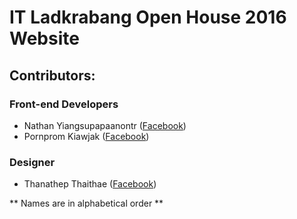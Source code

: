<h1>IT Ladkrabang Open House 2016 Website</h1>
<h2>Contributors:</h2>
<h3>Front-end Developers</h3>
<ul>
    <li>Nathan Yiangsupapaanontr (<a href="https://www.facebook.com/DobaKung" target="_blank">Facebook</a>)</li>
    <li>Pornprom Kiawjak (<a href="https://www.facebook.com/foofybuster" target="_blank">Facebook</a>)</li>
</ul>
<h3>Designer</h3>
<ul>
    <li>Thanathep Thaithae (<a href="https://www.facebook.com/tonthanathep" target="_blank">Facebook</a>)</li>
</ul>
<p>** Names are in alphabetical order **</p>
